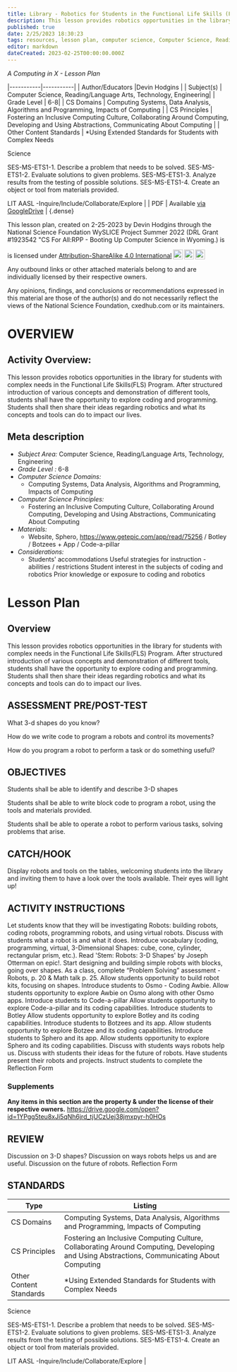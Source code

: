 ```yaml
---
title: Library - Robotics for Students in the Functional Life Skills (FLS) Program
description: This lesson provides robotics opportunities in the library for students with complex needs in the Functional Life Skills(FLS) Program. After structured introduction of various concepts and demonstration of different tools, students shall have the opportunity to explore coding and programming. Students shall then share their ideas regarding robotics and what its concepts and tools can do to impact our lives.
published: true
date: 2/25/2023 18:30:23
tags: resources, lesson plan, computer science, Computer Science, Reading/Language Arts, Technology, Engineering 
editor: markdown
dateCreated: 2023-02-25T00:00:00.000Z
---
```

*A Computing in X - Lesson Plan*

|-----------|-----------|
| Author/Educators |Devin Hodgins |
| Subject(s) | Computer Science, Reading/Language Arts, Technology, Engineering|
| Grade Level | 6-8|
| CS Domains | Computing Systems, Data Analysis, Algorithms and Programming, Impacts of Computing |
| CS Principles | Fostering an Inclusive Computing Culture, Collaborating Around Computing, Developing and Using Abstractions, Communicating About Computing |
| Other Content Standards | *Using Extended Standards for Students with Complex Needs


Science


SES-MS-ETS1-1. Describe a problem that needs to be solved.
SES-MS-ETS1-2. Evaluate solutions to given problems. 
SES-MS-ETS1-3. Analyze results from the testing of possible solutions. 
SES-MS-ETS1-4. Create an object or tool from materials provided. 


LIT
AASL -Inquire/Include/Collaborate/Explore | 
| PDF | Available [via GoogleDrive]() |
{.dense}






This lesson plan, created on 2-25-2023 by Devin Hodgins through the National Science Foundation WySLICE Project Summer 2022 (DRL Grant #1923542 "CS For All:RPP - Booting Up Computer Science in Wyoming.) is  <p xmlns:cc="http://creativecommons.org/ns#" >  is licensed under <a href="http://creativecommons.org/licenses/by-sa/4.0/?ref=chooser-v1" target="_blank" rel="license noopener noreferrer" style="display:inline-block;">Attribution-ShareAlike 4.0 International<img style="height:22px!important;margin-left:3px;vertical-align:text-bottom;" src="https://mirrors.creativecommons.org/presskit/icons/cc.svg?ref=chooser-v1"><img style="height:22px!important;margin-left:3px;vertical-align:text-bottom;" src="https://mirrors.creativecommons.org/presskit/icons/by.svg?ref=chooser-v1"><img style="height:22px!important;margin-left:3px;vertical-align:text-bottom;" src="https://mirrors.creativecommons.org/presskit/icons/sa.svg?ref=chooser-v1"></a></p>


Any outbound links or other attached materials belong to and are individually licensed by their respective owners. 


Any opinions, findings, and conclusions or recommendations expressed in this material are those of the author(s) and do not necessarily reflect the views of the National Science Foundation, cxedhub.com or its maintainers.


# OVERVIEW
## Activity Overview:  
This lesson provides robotics opportunities in the library for students with complex needs in the Functional Life Skills(FLS) Program. After structured introduction of various concepts and demonstration of different tools, students shall have the opportunity to explore coding and programming. Students shall then share their ideas regarding robotics and what its concepts and tools can do to impact our lives.
## Meta description
+ *Subject Area:* Computer Science, Reading/Language Arts, Technology, Engineering 
+ *Grade Level :* 6-8 
+ *Computer Science Domains:*
   + Computing Systems, Data Analysis, Algorithms and Programming, Impacts of Computing
+ *Computer Science Principles:*
   + Fostering an Inclusive Computing Culture, Collaborating Around Computing, Developing and Using Abstractions, Communicating About Computing
+ *Materials:* 
   + Website, Sphero, https://www.getepic.com/app/read/75256 / Botley / Botzees + App / Code-a-pillar
+ *Considerations:*
   + Students' accommodations
Useful strategies for instruction - abilities / restrictions 
Student interest in the subjects of coding and robotics
Prior knowledge or exposure to coding and robotics


# Lesson Plan
## Overview
This lesson provides robotics opportunities in the library for students with complex needs in the Functional Life Skills(FLS) Program. After structured introduction of various concepts and demonstration of different tools, students shall have the opportunity to explore coding and programming. Students shall then share their ideas regarding robotics and what its concepts and tools can do to impact our lives.
## ASSESSMENT PRE/POST-TEST
What 3-d shapes do you know?


How do we write code to program a robots and control its movements?


How do you program a robot to perform a task or do something useful?
## OBJECTIVES
Students shall be able to identify and describe 3-D shapes


Students shall be able to write block code to program a robot, using the tools and materials provided.


Students shall be able to operate a robot to perform various tasks, solving problems that arise.


## CATCH/HOOK
Display robots and tools on the tables, welcoming students into the library and inviting them to have a look over the tools available. Their eyes will light up!


## ACTIVITY INSTRUCTIONS
Let students know that they will be investigating Robots: building robots, coding robots, programming robots, and using virtual robots.
Discuss with students what a robot is and what it does.
Introduce vocabulary (coding, programming, virtual, 3-Dimensional Shapes: cube, cone, cylinder, rectangular prism, etc.).
Read 'Stem: Robots: 3-D Shapes' by Joseph Otterman on epic!.
Start designing and building simple robots with blocks, going over shapes.
As a class, complete “Problem Solving” assessment - Robots, p. 20 & Math talk p. 25.
Allow students opportunity to build robot kits, focusing on shapes.
Introduce students to Osmo - Coding Awbie.
Allow students opportunity to explore Awbie on Osmo along with other Osmo apps.
Introduce students to Code-a-pillar
Allow students opportunity to explore Code-a-pillar and its coding capabilities.
Introduce students to Botley 
Allow students opportunity to explore Botley and its coding capabilities.
Introduce students to Botzees and its app.
Allow students opportunity to explore Botzee and its coding capabilities.
Introduce students to Sphero and its app.
Allow students opportunity to explore Sphero and its coding capabilities.
Discuss with students ways robots help us.
Discuss with students their ideas for the future of robots.
Have students present their robots and projects.
Instruct students to complete the Reflection Form


### Supplements
**Any items in this section are the property & under the license of their respective owners.**
https://drive.google.com/open?id=1YPgg5teu8xJi5qNh6jrd_tjUCzUej38jmxpyr-h0HOs




## REVIEW
Discussion on 3-D shapes?
Discussion on ways robots helps us and are useful.
Discussion on the future of robots.
Reflection Form
## STANDARDS        
| Type | Listing | 
|-----------|-----------|
| CS Domains  | Computing Systems, Data Analysis, Algorithms and Programming, Impacts of Computing|
| CS Principles   | Fostering an Inclusive Computing Culture, Collaborating Around Computing, Developing and Using Abstractions, Communicating About Computing|
| Other Content Standards | *Using Extended Standards for Students with Complex Needs


Science


SES-MS-ETS1-1. Describe a problem that needs to be solved.
SES-MS-ETS1-2. Evaluate solutions to given problems. 
SES-MS-ETS1-3. Analyze results from the testing of possible solutions. 
SES-MS-ETS1-4. Create an object or tool from materials provided. 


LIT
AASL -Inquire/Include/Collaborate/Explore  |